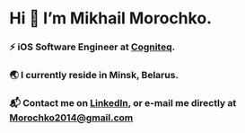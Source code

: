 # Hi 👋 I’m Mikhail Morochko.
### ⚡️ iOS Software Engineer at [Cogniteq](https://www.cogniteq.com).
### 🌏 I currently reside in Minsk, Belarus. 
### 📬 Contact me on [LinkedIn](https://www.linkedin.com/in/mishamorochko), or e-mail me directly at Morochko2014@gmail.com
